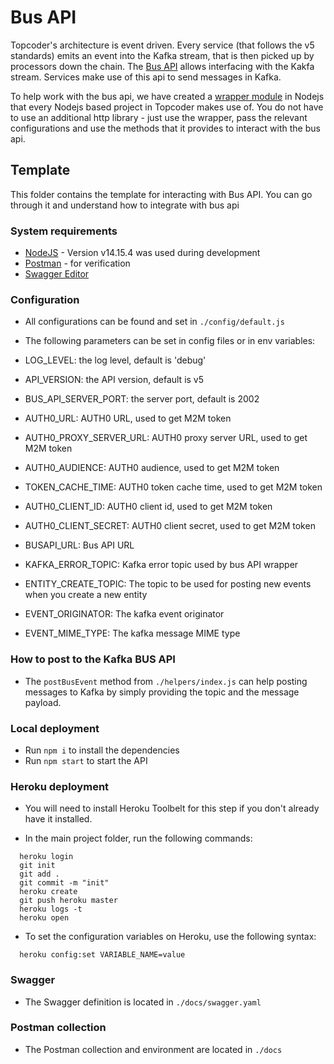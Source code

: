 # Bus API

Topcoder's architecture is event driven. Every service (that follows the v5 standards) emits an event into the Kafka stream, that is then picked up by processors down the chain. The [Bus API](https://github.com/topcoder-platform/tc-bus-api) allows interfacing with the Kakfa stream. Services make use of this api to send messages in Kafka.

To help work with the bus api, we have created a [wrapper module](https://github.com/topcoder-platform/tc-bus-api-wrapper) in Nodejs that every Nodejs based project in Topcoder makes use of. You do not have to use an additional http library - just use the wrapper, pass the relevant configurations and use the methods that it provides to interact with the bus api.

## Template

This folder contains the template for interacting with Bus API. You can go through it and understand how to integrate with bus api

### System requirements

- [NodeJS](https://nodejs.org/en/) - Version v14.15.4 was used during development
- [Postman](https://www.postman.com/) - for verification
- [Swagger Editor](https://editor.swagger.io/)

### Configuration

- All configurations can be found and set in `./config/default.js`

- The following parameters can be set in config files or in env variables:

- LOG_LEVEL: the log level, default is 'debug'
- API_VERSION: the API version, default is v5
- BUS_API_SERVER_PORT: the server port, default is 2002
- AUTH0_URL: AUTH0 URL, used to get M2M token
- AUTH0_PROXY_SERVER_URL: AUTH0 proxy server URL, used to get M2M token
- AUTH0_AUDIENCE: AUTH0 audience, used to get M2M token
- TOKEN_CACHE_TIME: AUTH0 token cache time, used to get M2M token
- AUTH0_CLIENT_ID: AUTH0 client id, used to get M2M token
- AUTH0_CLIENT_SECRET: AUTH0 client secret, used to get M2M token
- BUSAPI_URL: Bus API URL
- KAFKA_ERROR_TOPIC: Kafka error topic used by bus API wrapper
- ENTITY_CREATE_TOPIC: The topic to be used for posting new events when you create a new entity
- EVENT_ORIGINATOR: The kafka event originator
- EVENT_MIME_TYPE: The kafka message MIME type


### How to post to the Kafka BUS API

- The `postBusEvent` method from `./helpers/index.js` can help posting messages to Kafka by simply providing the topic and the message payload.

### Local deployment

- Run `npm i` to install the dependencies
- Run `npm start` to start the API

### Heroku deployment

- You will need to install Heroku Toolbelt for this step if you don't already have it installed.

- In the main project folder, run the following commands:

```
  heroku login
  git init
  git add .
  git commit -m "init"
  heroku create
  git push heroku master
  heroku logs -t
  heroku open
```

- To set the configuration variables on Heroku, use the following syntax: 

```
  heroku config:set VARIABLE_NAME=value
```

### Swagger

- The Swagger definition is located in `./docs/swagger.yaml`

### Postman collection

- The Postman collection and environment are located in `./docs`
